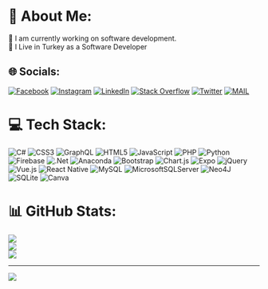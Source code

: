 # 💫 About Me:
🔭 I am currently working on software development.<br> 📍  I Live in Turkey as a Software Developer


## 🌐 Socials:

[![Facebook](https://img.shields.io/badge/Facebook-%231877F2.svg?logo=Facebook&logoColor=white)](https://facebook.com/ferobasqan) [![Instagram](https://img.shields.io/badge/Instagram-%23E4405F.svg?logo=Instagram&logoColor=white)](https://instagram.com/ferhatcengizz._) [![LinkedIn](https://img.shields.io/badge/LinkedIn-%230077B5.svg?logo=linkedin&logoColor=white)](https://linkedin.com/in/ferhat-cengiz-8447a3207) [![Stack Overflow](https://img.shields.io/badge/-Stackoverflow-FE7A16?logo=stack-overflow&logoColor=white)](https://stackoverflow.com/users/ferhat-cengiz) [![Twitter](https://img.shields.io/badge/Twitter-%231DA1F2.svg?logo=Twitter&logoColor=white)](https://twitter.com/FerhatCengzz) 
[![MAIL](https://img.shields.io/badge/Mail-ferhat.cengiz13%40outlook.com-brightgreen)](mailto:ferhat.cengiz13@outlook.com)

# 💻 Tech Stack:
![C#](https://img.shields.io/badge/c%23-%23239120.svg?style=for-the-badge&logo=c-sharp&logoColor=white) ![CSS3](https://img.shields.io/badge/css3-%231572B6.svg?style=for-the-badge&logo=css3&logoColor=white) ![GraphQL](https://img.shields.io/badge/-GraphQL-E10098?style=for-the-badge&logo=graphql&logoColor=white) ![HTML5](https://img.shields.io/badge/html5-%23E34F26.svg?style=for-the-badge&logo=html5&logoColor=white) ![JavaScript](https://img.shields.io/badge/javascript-%23323330.svg?style=for-the-badge&logo=javascript&logoColor=%23F7DF1E) ![PHP](https://img.shields.io/badge/php-%23777BB4.svg?style=for-the-badge&logo=php&logoColor=white) ![Python](https://img.shields.io/badge/python-3670A0?style=for-the-badge&logo=python&logoColor=ffdd54) ![Firebase](https://img.shields.io/badge/firebase-%23039BE5.svg?style=for-the-badge&logo=firebase) ![.Net](https://img.shields.io/badge/.NET-5C2D91?style=for-the-badge&logo=.net&logoColor=white) ![Anaconda](https://img.shields.io/badge/Anaconda-%2344A833.svg?style=for-the-badge&logo=anaconda&logoColor=white) ![Bootstrap](https://img.shields.io/badge/bootstrap-%23563D7C.svg?style=for-the-badge&logo=bootstrap&logoColor=white) ![Chart.js](https://img.shields.io/badge/chart.js-F5788D.svg?style=for-the-badge&logo=chart.js&logoColor=white) ![Expo](https://img.shields.io/badge/expo-1C1E24?style=for-the-badge&logo=expo&logoColor=#D04A37) ![jQuery](https://img.shields.io/badge/jquery-%230769AD.svg?style=for-the-badge&logo=jquery&logoColor=white) ![Vue.js](https://img.shields.io/badge/vuejs-%2335495e.svg?style=for-the-badge&logo=vuedotjs&logoColor=%234FC08D) ![React Native](https://img.shields.io/badge/react_native-%2320232a.svg?style=for-the-badge&logo=react&logoColor=%2361DAFB) ![MySQL](https://img.shields.io/badge/mysql-%2300f.svg?style=for-the-badge&logo=mysql&logoColor=white) ![MicrosoftSQLServer](https://img.shields.io/badge/Microsoft%20SQL%20Sever-CC2927?style=for-the-badge&logo=microsoft%20sql%20server&logoColor=white) 	![Neo4J](https://img.shields.io/badge/Neo4j-008CC1?style=for-the-badge&logo=neo4j&logoColor=white) ![SQLite](https://img.shields.io/badge/sqlite-%2307405e.svg?style=for-the-badge&logo=sqlite&logoColor=white) ![Canva](https://img.shields.io/badge/Canva-%2300C4CC.svg?style=for-the-badge&logo=Canva&logoColor=white)
# 📊 GitHub Stats:
![](https://github-readme-stats.vercel.app/api?username=ferhatcengz&theme=vue&hide_border=false&include_all_commits=false&count_private=false)<br/>
![](https://github-readme-streak-stats.herokuapp.com/?user=ferhatcengz&theme=vue&hide_border=false)<br/>
![](https://github-readme-stats.vercel.app/api/top-langs/?username=ferhatcengz&theme=vue&hide_border=false&include_all_commits=false&count_private=false&layout=compact)

---
[![](https://visitcount.itsvg.in/api?id=ferhatcengz&icon=5&color=3)](https://visitcount.itsvg.in)

<!-- Proudly created with GPRM ( https://gprm.itsvg.in ) -->

